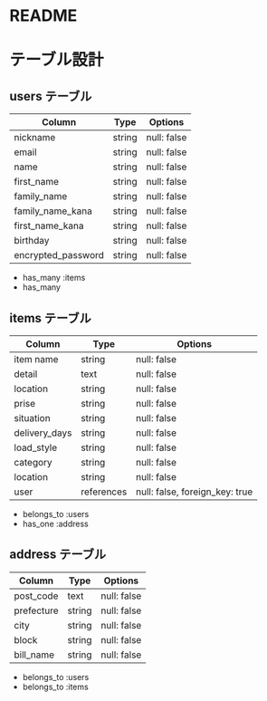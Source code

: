 # README

# テーブル設計

## users テーブル

| Column             | Type   | Options     |
| ------------------ | ------ | ----------- |
| nickname           | string | null: false |
| email              | string | null: false |
| name               | string | null: false |
| first_name         | string | null: false |
| family_name        | string | null: false |
| family_name_kana   | string | null: false |
| first_name_kana    | string | null: false |
| birthday           | string | null: false |
| encrypted_password | string | null: false |


- has_many :items
- has_many

## items テーブル

| Column             | Type       | Options                        |
| ------------------ | ---------- | ------------------------------ |
| item name          | string     | null: false                    |
| detail             | text       | null: false                    |
| location           | string     | null: false                    |
| prise              | string     | null: false                    |
| situation          | string     | null: false                    |
| delivery_days      | string     | null: false                    |
| load_style         | string     | null: false                    |
| category           | string     | null: false                    |
| location           | string     | null: false                    |
| user               | references | null: false, foreign_key: true |

- belongs_to :users
- has_one :address

## address テーブル

| Column             | Type       | Options                        |
| ------------------ | ---------- | ------------------------------ |
| post_code          | text       | null: false                    |
| prefecture         | string     | null: false                    |
| city               | string     | null: false                    |
| block              | string     | null: false                    |
| bill_name          | string     | null: false                    |


- belongs_to :users
- belongs_to :items